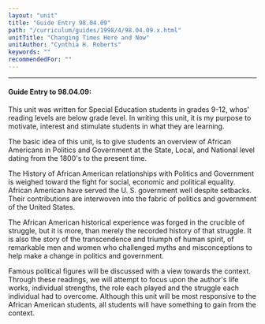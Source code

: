 ```yaml
---
layout: "unit"
title: "Guide Entry 98.04.09"
path: "/curriculum/guides/1998/4/98.04.09.x.html"
unitTitle: "Changing Times Here and Now"
unitAuthor: "Cynthia H. Roberts"
keywords: ""
recommendedFor: ""
---
```

<body>
<hr/>
<h4>
Guide Entry to 98.04.09:
</h4>
This unit was written for Special Education students in grades 9-12, whos' reading levels are below grade level. In writing this unit, it is my purpose to motivate, interest and stimulate students in what they are learning.
<p>
The basic idea of this unit, is to give students an overview of African Americans in Politics and Government at the State, Local, and National level dating from the 1800's to the present time.
</p>
<p>
The History of African American relationships with Politics and Government is weighed toward the fight for social, economic and political equality. African American have served the U. S. government well despite setbacks. Their contributions are interwoven into the fabric of politics and government of the United States.
</p>
<p>
The African American historical experience was forged in the crucible of struggle, but it is more, than merely the recorded history of that struggle. It is also the story of the transcendence and triumph of human spirit, of remarkable men and women who challenged myths and misconceptions to help make a change in politics and government.
</p>
<p>
Famous political figures will be discussed with a view towards the context. Through these readings, we will attempt to focus upon the author's life works, individual strengths, the role each played and the struggle each individual had to overcome. Although this unit will be most responsive to the African American students, all students will have something to gain from the context.
</p>
</body>